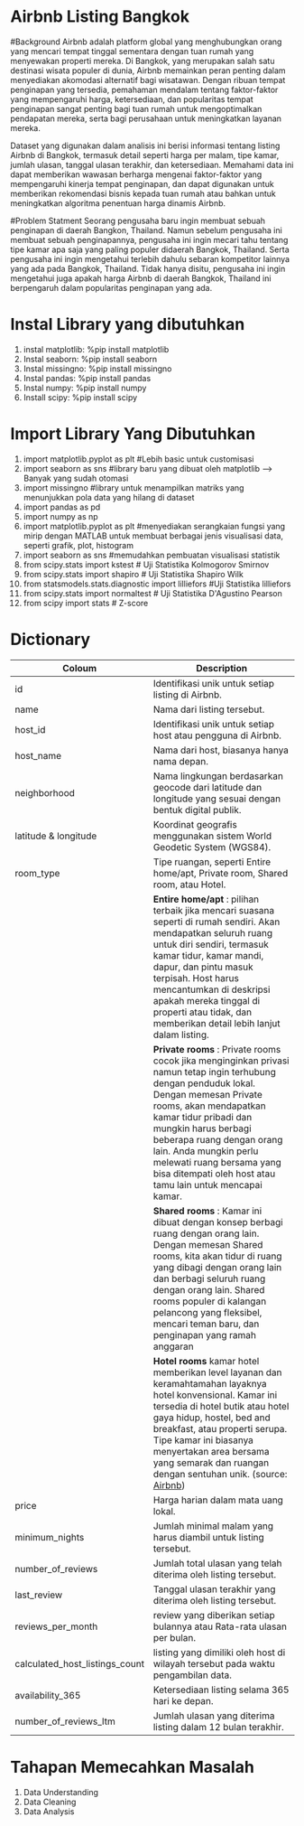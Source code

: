 # Airbnb Listing Bangkok

#Background
Airbnb adalah platform global yang menghubungkan orang yang mencari tempat tinggal sementara dengan tuan rumah yang menyewakan properti mereka. Di Bangkok, yang merupakan salah satu destinasi wisata populer di dunia, Airbnb memainkan peran penting dalam menyediakan akomodasi alternatif bagi wisatawan. Dengan ribuan tempat penginapan yang tersedia, pemahaman mendalam tentang faktor-faktor yang mempengaruhi harga, ketersediaan, dan popularitas tempat penginapan sangat penting bagi tuan rumah untuk mengoptimalkan pendapatan mereka, serta bagi perusahaan untuk meningkatkan layanan mereka.

Dataset yang digunakan dalam analisis ini berisi informasi tentang listing Airbnb di Bangkok, termasuk detail seperti harga per malam, tipe kamar, jumlah ulasan, tanggal ulasan terakhir, dan ketersediaan. Memahami data ini dapat memberikan wawasan berharga mengenai faktor-faktor yang mempengaruhi kinerja tempat penginapan, dan dapat digunakan untuk memberikan rekomendasi bisnis kepada tuan rumah atau bahkan untuk meningkatkan algoritma penentuan harga dinamis Airbnb.

#Problem Statment
Seorang pengusaha baru ingin membuat sebuah penginapan di daerah Bangkon, Thailand. Namun sebelum pengusaha ini membuat sebuah penginapannya, pengusaha ini ingin mecari tahu tentang tipe kamar apa saja yang paling populer didaerah Bangkok, Thailand. Serta pengusaha ini ingin mengetahui terlebih dahulu sebaran kompetitor lainnya yang ada pada Bangkok, Thailand. Tidak hanya disitu, pengusaha ini ingin mengetahui juga apakah harga Airbnb di daerah Bangkok, Thailand ini berpengaruh dalam popularitas penginapan yang ada.

# Instal Library yang dibutuhkan
1. instal matplotlib: %pip install matplotlib
2. Instal seaborn: %pip install seaborn
3. Instal missingno: %pip install missingno
4. Instal pandas: %pip install pandas
5. Instal numpy: %pip install numpy
6. Install scipy: %pip install scipy

# Import Library Yang Dibutuhkan
1. import matplotlib.pyplot as plt #Lebih basic untuk customisasi
2. import seaborn as sns #library baru yang dibuat oleh matplotlib --> Banyak yang sudah otomasi
3. import missingno #library untuk menampilkan matriks yang menunjukkan pola data yang hilang di dataset
4. import pandas as pd 
5. import numpy as np
6. import matplotlib.pyplot as plt #menyediakan serangkaian fungsi yang mirip dengan MATLAB untuk membuat berbagai jenis visualisasi data, seperti grafik, plot, histogram
7. import seaborn as sns #memudahkan pembuatan visualisasi statistik
8. from scipy.stats import kstest # Uji Statistika Kolmogorov Smirnov
9. from scipy.stats import shapiro # Uji Statistika Shapiro Wilk
10. from statsmodels.stats.diagnostic import lilliefors #Uji Statistika lilliefors
11. from scipy.stats import normaltest # Uji Statistika D'Agustino Pearson
12. from scipy import stats # Z-score

# Dictionary
| Coloum | Description |
|------|--------------|
| id | Identifikasi unik untuk setiap listing di Airbnb. |
| name | Nama dari listing tersebut. |
| host_id | Identifikasi unik untuk setiap host atau pengguna di Airbnb. |
| host_name | Nama dari host, biasanya hanya nama depan. |
| neighborhood | Nama lingkungan berdasarkan geocode dari latitude dan longitude yang sesuai dengan bentuk digital publik. |
| latitude & longitude | Koordinat geografis menggunakan sistem World Geodetic System (WGS84). |
| room_type | Tipe ruangan, seperti Entire home/apt, Private room, Shared room, atau Hotel. |
| | **Entire home/apt** : pilihan terbaik jika mencari suasana seperti di rumah sendiri. Akan mendapatkan seluruh ruang untuk diri sendiri, termasuk kamar tidur, kamar mandi, dapur, dan pintu masuk terpisah. Host harus mencantumkan di deskripsi apakah mereka tinggal di properti atau tidak, dan memberikan detail lebih lanjut dalam listing. |
| | **Private rooms** : Private rooms cocok jika menginginkan privasi namun tetap ingin terhubung dengan penduduk lokal. Dengan memesan Private rooms, akan mendapatkan kamar tidur pribadi dan mungkin harus berbagi beberapa ruang dengan orang lain. Anda mungkin perlu melewati ruang bersama yang bisa ditempati oleh host atau tamu lain untuk mencapai kamar. |
| | **Shared rooms** : Kamar ini dibuat dengan konsep berbagi ruang dengan orang lain. Dengan memesan Shared rooms, kita akan tidur di ruang yang dibagi dengan orang lain dan berbagi seluruh ruang dengan orang lain. Shared rooms populer di kalangan pelancong yang fleksibel, mencari teman baru, dan penginapan yang ramah anggaran |
| | **Hotel rooms** kamar hotel memberikan level layanan dan keramahtamahan layaknya hotel konvensional. Kamar ini tersedia di hotel butik atau hotel gaya hidup, hostel, bed and breakfast, atau properti serupa. Tipe kamar ini biasanya menyertakan area bersama yang semarak dan ruangan dengan sentuhan unik. (source: [Airbnb](https://www.airbnb.co.id/help/article/5))|
| price | Harga harian dalam mata uang lokal. |
| minimum_nights | Jumlah minimal malam yang harus diambil untuk listing tersebut. |
| number_of_reviews | Jumlah total ulasan yang telah diterima oleh listing tersebut. |
| last_review | Tanggal ulasan terakhir yang diterima oleh listing tersebut. |
| reviews_per_month | review yang diberikan setiap bulannya atau  Rata-rata ulasan per bulan. |
| calculated_host_listings_count |  listing yang dimiliki oleh host di wilayah tersebut pada waktu pengambilan data.|
| availability_365 | Ketersediaan listing selama 365 hari ke depan. |
| number_of_reviews_ltm | Jumlah ulasan yang diterima listing dalam 12 bulan terakhir.|

# Tahapan Memecahkan Masalah
1. Data Understanding
3. Data Cleaning
4. Data Analysis
